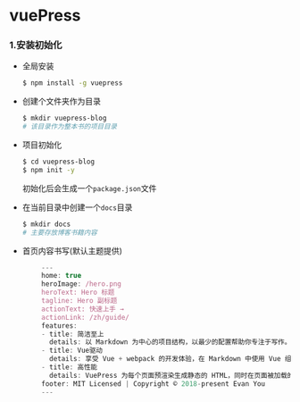 # vuePress

### 1.安装初始化

- 全局安装

  ```bash
  $ npm install -g vuepress
  ```

- 创建个文件夹作为目录

  ```bash
  $ mkdir vuepress-blog
  # 该目录作为整本书的项目目录
  ```

- 项目初始化

  ```bash
  $ cd vuepress-blog
  $ npm init -y
  ```

  初始化后会生成一个`package.json`文件

- 在当前目录中创建一个`docs`目录

  ```bash
  $ mkdir docs
  # 主要存放博客书籍内容
  ```

- 首页内容书写(默认主题提供)

```js
        ---
        home: true
        heroImage: /hero.png
        heroText: Hero 标题
        tagline: Hero 副标题
        actionText: 快速上手 →
        actionLink: /zh/guide/
        features:
        - title: 简洁至上
          details: 以 Markdown 为中心的项目结构，以最少的配置帮助你专注于写作。
        - title: Vue驱动
          details: 享受 Vue + webpack 的开发体验，在 Markdown 中使用 Vue 组件，同时可以使用 Vue 来开发自定义主题。
        - title: 高性能
          details: VuePress 为每个页面预渲染生成静态的 HTML，同时在页面被加载的时候，将作为 SPA 运行。
        footer: MIT Licensed | Copyright © 2018-present Evan You
        ---
```

